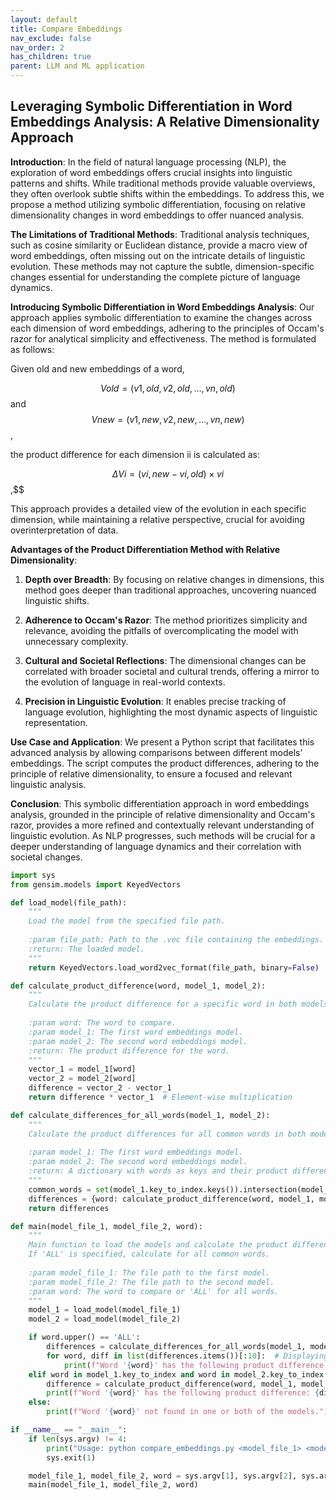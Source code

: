 ```yaml
---
layout: default
title: Compare Embeddings
nav_exclude: false
nav_order: 2
has_children: true
parent: LLM and ML application
---
```


## Leveraging Symbolic Differentiation in Word Embeddings Analysis: A Relative Dimensionality Approach

**Introduction**:
In the field of natural language processing (NLP), the exploration of word embeddings offers crucial insights into linguistic patterns and shifts. While traditional methods provide valuable overviews, they often overlook subtle shifts within the embeddings. To address this, we propose a method utilizing symbolic differentiation, focusing on relative dimensionality changes in word embeddings to offer nuanced analysis.

**The Limitations of Traditional Methods**:
Traditional analysis techniques, such as cosine similarity or Euclidean distance, provide a macro view of word embeddings, often missing out on the intricate details of linguistic evolution. These methods may not capture the subtle, dimension-specific changes essential for understanding the complete picture of language dynamics.

**Introducing Symbolic Differentiation in Word Embeddings Analysis**:
Our approach applies symbolic differentiation to examine the changes across each dimension of word embeddings, adhering to the principles of Occam's razor for analytical simplicity and effectiveness. The method is formulated as follows:

Given old and new embeddings of a word,

$$Vold=(v1,old,v2,old,…,vn,old)$$ and $$Vnew=(v1,new,v2,new,…,vn,new)$$,

the product difference for each dimension ii is calculated as:

$$ΔVi=(vi,new−vi,old)×vi$$ ,$$

This approach provides a detailed view of the evolution in each specific dimension, while maintaining a relative perspective, crucial for avoiding overinterpretation of data.

**Advantages of the Product Differentiation Method with Relative Dimensionality**:

1. **Depth over Breadth**: By focusing on relative changes in dimensions, this method goes deeper than traditional approaches, uncovering nuanced linguistic shifts.

2. **Adherence to Occam's Razor**: The method prioritizes simplicity and relevance, avoiding the pitfalls of overcomplicating the model with unnecessary complexity.

3. **Cultural and Societal Reflections**: The dimensional changes can be correlated with broader societal and cultural trends, offering a mirror to the evolution of language in real-world contexts.

4. **Precision in Linguistic Evolution**: It enables precise tracking of language evolution, highlighting the most dynamic aspects of linguistic representation.

**Use Case and Application**:
We present a Python script that facilitates this advanced analysis by allowing comparisons between different models' embeddings. The script computes the product differences, adhering to the principle of relative dimensionality, to ensure a focused and relevant linguistic analysis.

**Conclusion**:
This symbolic differentiation approach in word embeddings analysis, grounded in the principle of relative dimensionality and Occam's razor, provides a more refined and contextually relevant understanding of linguistic evolution. As NLP progresses, such methods will be crucial for a deeper understanding of language dynamics and their correlation with societal changes.


```python
import sys
from gensim.models import KeyedVectors

def load_model(file_path):
    """
    Load the model from the specified file path.
    
    :param file_path: Path to the .vec file containing the embeddings.
    :return: The loaded model.
    """
    return KeyedVectors.load_word2vec_format(file_path, binary=False)

def calculate_product_difference(word, model_1, model_2):
    """
    Calculate the product difference for a specific word in both models.
    
    :param word: The word to compare.
    :param model_1: The first word embeddings model.
    :param model_2: The second word embeddings model.
    :return: The product difference for the word.
    """
    vector_1 = model_1[word]
    vector_2 = model_2[word]
    difference = vector_2 - vector_1
    return difference * vector_1  # Element-wise multiplication

def calculate_differences_for_all_words(model_1, model_2):
    """
    Calculate the product differences for all common words in both models.
    
    :param model_1: The first word embeddings model.
    :param model_2: The second word embeddings model.
    :return: A dictionary with words as keys and their product differences as values.
    """
    common_words = set(model_1.key_to_index.keys()).intersection(model_2.key_to_index.keys())
    differences = {word: calculate_product_difference(word, model_1, model_2) for word in common_words}
    return differences

def main(model_file_1, model_file_2, word):
    """
    Main function to load the models and calculate the product difference for the specified word.
    If 'ALL' is specified, calculate for all common words.
    
    :param model_file_1: The file path to the first model.
    :param model_file_2: The file path to the second model.
    :param word: The word to compare or 'ALL' for all words.
    """
    model_1 = load_model(model_file_1)
    model_2 = load_model(model_file_2)

    if word.upper() == 'ALL':
        differences = calculate_differences_for_all_words(model_1, model_2)
        for word, diff in list(differences.items())[:10]:  # Displaying the first 10 for brevity
            print(f"Word '{word}' has the following product difference: {diff}")
    elif word in model_1.key_to_index and word in model_2.key_to_index:
        difference = calculate_product_difference(word, model_1, model_2)
        print(f"Word '{word}' has the following product difference: {difference}")
    else:
        print(f"Word '{word}' not found in one or both of the models.")

if __name__ == "__main__":
    if len(sys.argv) != 4:
        print("Usage: python compare_embeddings.py <model_file_1> <model_file_2> <word or 'ALL'>")
        sys.exit(1)

    model_file_1, model_file_2, word = sys.argv[1], sys.argv[2], sys.argv[3]
    main(model_file_1, model_file_2, word)

```

